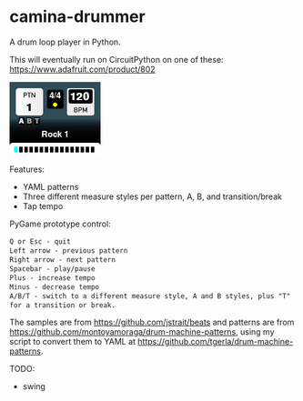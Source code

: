 # camina-drummer
A drum loop player in Python.

This will eventually run on CircuitPython on one of these: https://www.adafruit.com/product/802

![Screenshot](screenshot.png)

Features:

- YAML patterns
- Three different measure styles per pattern, A, B, and transition/break
- Tap tempo

PyGame prototype control:

```
Q or Esc - quit
Left arrow - previous pattern
Right arrow - next pattern
Spacebar - play/pause
Plus - increase tempo
Minus - decrease tempo
A/B/T - switch to a different measure style, A and B styles, plus "T" for a transition or break.
```

The samples are from https://github.com/jstrait/beats and patterns are from https://github.com/montoyamoraga/drum-machine-patterns, using my script to convert them to YAML at https://github.com/tgerla/drum-machine-patterns. 

TODO:

- swing
